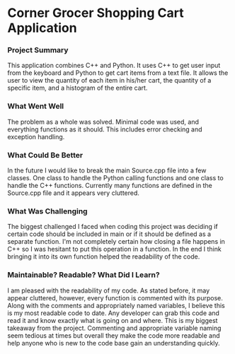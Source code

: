 # Corner Grocer Shopping Cart Application

### Project Summary
This application combines C++ and Python. It uses C++ to get user input from the keyboard and Python to get cart items from a text file. It allows the user to view the quantity of each item in his/her cart, the quantity of a specific item, and a histogram of the entire cart.

### What Went Well
The problem as a whole was solved. Minimal code was used, and everything functions as it should. This includes error checking and exception handling.

### What Could Be Better
In the future I would like to break the main Source.cpp file into a few classes. One class to handle the Python calling functions and one class to handle the C++ functions. Currently many functions are defined in the Source.cpp file and it appears very cluttered.

### What Was Challenging
The biggest challenged I faced when coding this project was deciding if certain code should be included in main or if it should be defined as a separate function. I'm not completely certain how closing a file happens in C++ so I was hesitant to put this operation in a function. In the end I think bringing it into its own function helped the readability of the code.

### Maintainable? Readable? What Did I Learn?
I am pleased with the readability of my code. As stated before, it may appear cluttered, however, every function is commented with its purpose. Along with the comments and appropriately named variables, I believe this is my most readable code to date. Any developer can grab this code and read it and know exactly what is going on and where. This is my biggest takeaway from the project. Commenting and appropriate variable naming seem tedious at times but overall they make the code more readable and help anyone who is new to the code base gain an understanding quickly. 